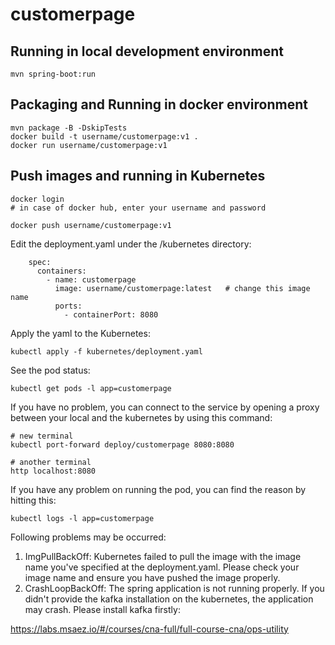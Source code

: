 # customerpage

## Running in local development environment

```
mvn spring-boot:run
```

## Packaging and Running in docker environment

```
mvn package -B -DskipTests
docker build -t username/customerpage:v1 .
docker run username/customerpage:v1
```

## Push images and running in Kubernetes

```
docker login 
# in case of docker hub, enter your username and password

docker push username/customerpage:v1
```

Edit the deployment.yaml under the /kubernetes directory:
```
    spec:
      containers:
        - name: customerpage
          image: username/customerpage:latest   # change this image name
          ports:
            - containerPort: 8080

```

Apply the yaml to the Kubernetes:
```
kubectl apply -f kubernetes/deployment.yaml
```

See the pod status:
```
kubectl get pods -l app=customerpage
```

If you have no problem, you can connect to the service by opening a proxy between your local and the kubernetes by using this command:
```
# new terminal
kubectl port-forward deploy/customerpage 8080:8080

# another terminal
http localhost:8080
```

If you have any problem on running the pod, you can find the reason by hitting this:
```
kubectl logs -l app=customerpage
```

Following problems may be occurred:

1. ImgPullBackOff:  Kubernetes failed to pull the image with the image name you've specified at the deployment.yaml. Please check your image name and ensure you have pushed the image properly.
1. CrashLoopBackOff: The spring application is not running properly. If you didn't provide the kafka installation on the kubernetes, the application may crash. Please install kafka firstly:

https://labs.msaez.io/#/courses/cna-full/full-course-cna/ops-utility


